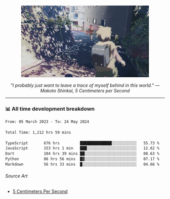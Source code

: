 <p align="center"><img src="asset/header.jpg" width="80%"/></p>
<p align="center"><i>“I probably just want to leave a trace of myself behind in this world.” ― Makoto Shinkai, 5 Centimeters per Second</i></p>

---
<!--
<details>
  <summary>📃 My Resume</summary>

### Education

- 📖 **Computer Science**\
📆 10/2021 - present\
📍 **Thang Long University** - Hoang Mai, Hanoi, Vietnam

### Experience

<img align="right" src="https://img.shields.io/badge/Figma-F24E1E?style=flat&logo=figma&logoColor=white"/>
<img align="right" src="https://img.shields.io/badge/node.js-6DA55F?style=flat&logo=node.js&logoColor=white"/>
<img align="right" src="https://img.shields.io/badge/Next.js-black?style=flat&logo=next.js&logoColor=white"/>
<img align="right" src="https://img.shields.io/badge/TypeScript-007ACC?style=flat&logo=typescript&logoColor=white"/>


- 👨‍💻 **Frontend Web Intern**\
📆 07/2023 - present\
📍 **MQ ICT Solutions** - Hoang Mai, Hanoi, Vietnam
</details> 
-->

### 📊 All time development breakdown

<!--START_SECTION:waka-->

```txt
From: 05 March 2023 - To: 24 May 2024

Total Time: 1,212 hrs 59 mins

TypeScript       676 hrs         ██████████████░░░░░░░░░░░   55.73 %
JavaScript       153 hrs 1 min   ███░░░░░░░░░░░░░░░░░░░░░░   12.62 %
Dart             104 hrs 39 mins ██░░░░░░░░░░░░░░░░░░░░░░░   08.63 %
Python           86 hrs 56 mins  █▓░░░░░░░░░░░░░░░░░░░░░░░   07.17 %
Markdown         56 hrs 33 mins  █░░░░░░░░░░░░░░░░░░░░░░░░   04.66 %
```

<!--END_SECTION:waka-->

###### Source Art

-  [5 Centimeters Per Second](https://wallhaven.cc/w/nrowq1)

